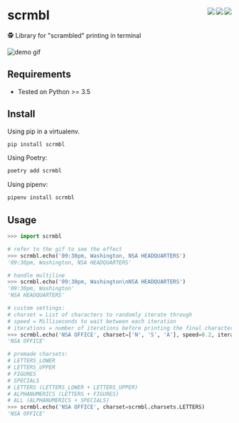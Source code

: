 # scrmbl <a href="https://gitter.im/scrmbl/Lobby"><img align="right" src="https://img.shields.io/badge/chat-on%20gitter-%234FB999.svg"></a> <a href="https://coveralls.io/github/etienne-napoleone/scrmbl?branch=develop"><img align="right" src="https://coveralls.io/repos/github/etienne-napoleone/scrmbl/badge.svg?branch=develop"></a> <a href="https://travis-ci.org/etienne-napoleone/scrmbl"><img align="right" src="https://travis-ci.org/etienne-napoleone/scrmbl.svg?branch=develop"></a>

🕵️ Library for "scrambled" printing in terminal

![demo gif](https://raw.githubusercontent.com/etienne-napoleone/scrmbl/develop/demo.gif)

## Requirements

- Tested on Python >= 3.5

## Install

Using pip in a virtualenv.

```bash
pip install scrmbl
```

Using Poetry:

```bash
poetry add scrmbl
```

Using pipenv:

```bash
pipenv install scrmbl
```

## Usage

```python
>>> import scrmbl

# refer to the gif to see the effect
>>> scrmbl.echo('09:30pm, Washington, NSA HEADQUARTERS')
'09:30pm, Washington, NSA HEADQUARTERS'

# handle multiline
>>> scrmbl.echo('09:30pm, Washington\nNSA HEADQUARTERS')
'09:30pm, Washington'
'NSA HEADQUARTERS'

# custom settings:
# charset = List of characters to randomly iterate through
# speed = Milliseconds to wait between each iteration
# iterations = number of iterations before printing the final character
>>> scrmbl.echo('NSA OFFICE', charset=['N', 'S', 'A'], speed=0.2, iterations=6)
'NSA OFFICE'

# premade charsets:
# LETTERS_LOWER
# LETTERS_UPPER
# FIGURES
# SPECIALS
# LETTERS (LETTERS_LOWER + LETTERS_UPPER)
# ALPHANUMERICS (LETTERS + FIGURES)
# ALL (ALPHANUMERICS + SPECIALS)
>>> scrmbl.echo('NSA OFFICE', charset=scrmbl.charsets.LETTERS)
'NSA OFFICE'
```
